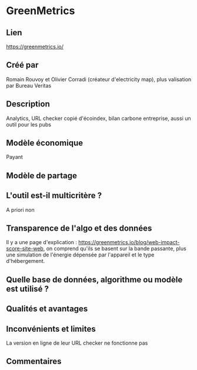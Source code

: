 # GreenMetrics

## Lien

https://greenmetrics.io/

## Créé par

Romain Rouvoy et Olivier Corradi (créateur d'electricity map), plus valisation par Bureau Veritas

## Description

Analytics, URL checker copié d'écoindex, bilan carbone entreprise, aussi un outil pour les pubs

## Modèle économique

Payant

## Modèle de partage



## L'outil est-il multicritère ?

A priori non

## Transparence de l'algo et des données

Il y a une page d'explication : https://greenmetrics.io/blog/web-impact-score-site-web, on comprend qu'ils se basent
sur la bande passante, plus une simulation de l'énergie dépensée par l'appareil et le type d'hébergement.

## Quelle base de données, algorithme ou modèle est utilisé ?



## Qualités et avantages



## Inconvénients et limites

La version en ligne de leur URL checker ne fonctionne pas

## Commentaires



